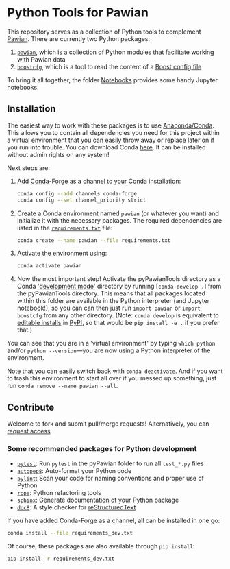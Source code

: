 # Python Tools for Pawian

This repository serves as a collection of Python tools to complement [Pawian](https://panda-wiki.gsi.de/foswiki/bin/view/PWA/PawianPwaSoftware). There are currently two Python packages:

1. [`pawian`](./pawian), which is a collection of Python modules that facilitate working with Pawian data
2. [`boostcfg`](./boostcfg), which is a tool to read the content of a [Boost config file](https://www.boost.org/doc/libs/1_72_0/doc/html/boost/program_options/parse_co_1_3_32_9_8_1_1_11.html)

To bring it all together, the folder [Notebooks](./Notebooks) provides some handy Jupyter notebooks.


## Installation

The easiest way to work with these packages is to use [Anaconda/Conda](https://www.anaconda.com/). This allows you to contain all dependencies you need for this project within a virtual environment that you can easily throw away or replace later on if you run into trouble. You can download Conda [here](https://www.anaconda.com/distribution/#download-section). It can be installed without admin rights on any system!

Next steps are:
1. Add [Conda-Forge](https://conda-forge.org/) as a channel to your Conda installation:
   ```bash
   conda config --add channels conda-forge
   conda config --set channel_priority strict
   ```

2. Create a Conda environment named `pawian` (or whatever you want) and initialize it with the necessary packages. The required dependencies are listed in the [`requirements.txt`](./requirements.txt) file:
   ```bash
   conda create --name pawian --file requirements.txt
   ```

3. Activate the environment using:
   ```bash
   conda activate pawian
   ```

4. Now the most important step! Activate the pyPawianTools directory as a Conda ['development mode'](https://docs.conda.io/projects/conda-build/en/latest/resources/commands/conda-develop.html) directory by running [`conda develop .`] from the pyPawianTools directory. This means that all packages located within this folder are available in the Python interpreter (and Jupyter notebook!), so you can can then just run `import pawian` or `import boostcfg` from any other directory.
   (Note: `conda develop` is equivalent to [editable installs](https://pip.pypa.io/en/stable/reference/pip_install/#editable-installs) in [PyPI](https://pypi.org/), so that would be  `pip install -e .` if you prefer that.)

You can see that you are in a 'virtual environment' by typing `which python` and/or `python --version`—you are now using a Python interpreter of the environment.

Note that you can easily switch back with `conda deactivate`. And if you want to trash this environment to start all over if you messed up something, just run `conda remove --name pawian --all`.


## Contribute

Welcome to fork and submit pull/merge requests! Alternatively, you can [request access](https://jollyj.ep1.rub.de/redeboer1/pyPawianTools/-/project_members/request_access).

### Some recommended packages for Python development

- [`pytest`](https://docs.pytest.org/en/latest/): Run `pytest` in the pyPawian folder to run all `test_*.py` files
- [`autopep8`](https://pypi.org/project/autopep8/0.8/): Auto-format your Python code
- [`pylint`](https://www.pylint.org/): Scan your code for naming conventions and proper use of Python
- [`rope`](https://github.com/python-rope/rope): Python refactoring tools
- [`sphinx`](https://www.sphinx-doc.org/): Generate documentation of your Python package
- [`doc8`](https://pypi.org/project/doc8/): A style checker for [reStructuredText](https://docutils.sourceforge.io/docs/ref/rst/introduction.html)

If you have added Conda-Forge as a channel, all can be installed in one go:

```bash
conda install --file requirements_dev.txt
```

Of course, these packages are also available through `pip install`:

```bash
pip install -r requirements_dev.txt
```